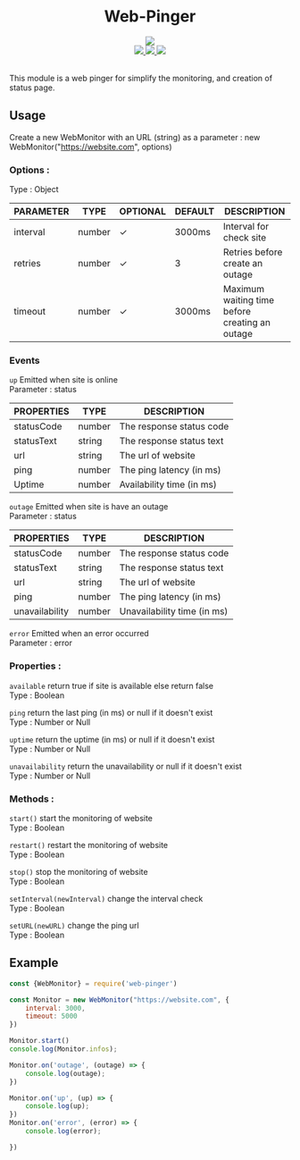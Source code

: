 <div align="center">
  <h1> Web-Pinger </h1>
  <a href="https://www.npmjs.com/package/website-pinger"><img src="https://nodei.co/npm/website-pinger.png"></a> <br>
  <a href="https://www.npmjs.com/package/website-pinger"> <img src="https://badge.fury.io/js/website-pinger.svg"> </a> 
  <a href="https://github.com/SmaugDev/web-pinger/blob/master/LICENSE"> <img src="https://img.shields.io/github/license/SmaugDev/web-pinger.svg"> </a>
  <a href="http://makeapullrequest.com"> <img src="https://img.shields.io/badge/PRs-welcome-brightgreen.svg"> </a>

</div>
<br>

This module is a web pinger for simplify the monitoring, and creation of status page.

## Usage
Create a new WebMonitor with an URL (string) as a parameter : new WebMonitor("https://website.com", options)
### Options :
Type : Object


| PARAMETER | TYPE   |OPTIONAL| DEFAULT |DESCRIPTION
|-----------|--------|--------|---------|-----------|
| interval  | number |    ✓   |  3000ms | Interval for check site | 
| retries   | number |    ✓   |    3    | Retries before create an outage | 
| timeout   | number |    ✓   |  3000ms | Maximum waiting time before creating an outage | 

### Events
`up` Emitted when site is online <br>
Parameter : status   <br>

| PROPERTIES | TYPE  | DESCRIPTION                                     | 
|------------|--------|------------------------------------------------|
| statusCode | number | The response status code                       |
| statusText | string | The response status text                       |
| url        | string | The url of website                             |
| ping       | number | The ping latency (in ms)                       |
| Uptime     | number | Availability time (in ms)                      |

`outage` Emitted when site is have an outage <br>
Parameter : status   <br>

| PROPERTIES | TYPE  | DESCRIPTION                                     | 
|------------|--------|------------------------------------------------|
| statusCode | number | The response status code                       |
| statusText | string | The response status text                       |
| url        | string | The url of website                             |
| ping       | number | The ping latency (in ms)                       |
| unavailability | number | Unavailability time (in ms)                |

`error` Emitted when an error occurred <br>
Parameter : error   <br>

### Properties :

`available` return true if site is available else return false <br>
Type : Boolean

`ping` return the last ping (in ms) or null if it doesn't exist <br>
Type : Number or Null

`uptime` return the uptime (in ms) or null if it doesn't exist <br>
Type : Number or Null

`unavailability` return the unavailability or null if it doesn't exist <br>
Type : Number or Null

### Methods :
`start()` start the monitoring of website <br>
Type : Boolean

`restart()` restart the monitoring of website <br>
Type : Boolean

`stop()` stop the monitoring of website <br>
Type : Boolean

`setInterval(newInterval)` change the interval check <br>
Type : Boolean

`setURL(newURL)` change the ping url <br>
Type : Boolean

## Example
```js
const {WebMonitor} = require('web-pinger')

const Monitor = new WebMonitor("https://website.com", {
    interval: 3000,
    timeout: 5000
})

Monitor.start()
console.log(Monitor.infos);

Monitor.on('outage', (outage) => {
    console.log(outage);
})

Monitor.on('up', (up) => {
    console.log(up);
})
Monitor.on('error', (error) => {
    console.log(error);

})
```
